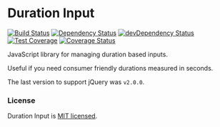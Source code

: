 # Duration Input

[![Build Status](https://travis-ci.org/MatthewCallis/duration-input.svg)](https://travis-ci.org/MatthewCallis/duration-input)
[![Dependency Status](https://david-dm.org/MatthewCallis/duration-input.svg)](https://david-dm.org/MatthewCallis/duration-input)
[![devDependency Status](https://david-dm.org/MatthewCallis/duration-input/dev-status.svg?style=flat)](https://david-dm.org/MatthewCallis/duration-input#info=devDependencies)
[![Test Coverage](https://codeclimate.com/github/MatthewCallis/duration-input/badges/coverage.svg)](https://codeclimate.com/github/MatthewCallis/duration-input/coverage)
[![Coverage Status](https://coveralls.io/repos/github/MatthewCallis/duration-input/badge.svg?branch=master)](https://coveralls.io/github/MatthewCallis/duration-input?branch=master)

JavaScript library for managing duration based inputs.

Useful if you need consumer friendly durations measured in seconds.

The last version to support jQuery was `v2.0.0`.

### License

Duration Input is [MIT licensed](./LICENSE).
